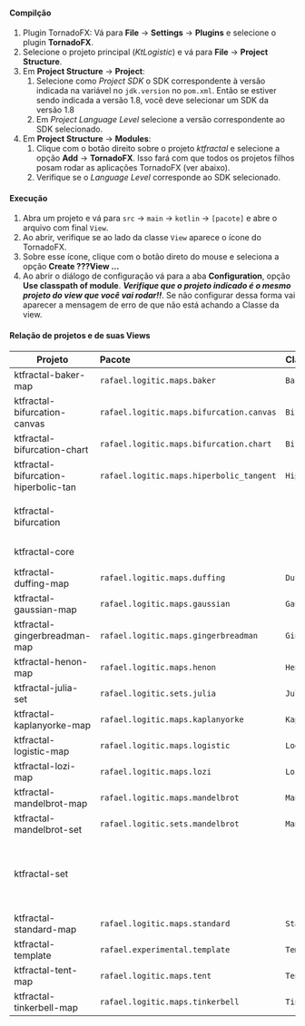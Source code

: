 #### Compilção

1. Plugin TornadoFX: Vá para **File** -> **Settings** 
-> **Plugins** e selecione o plugin **TornadoFX**.
2. Selecione o projeto principal (*KtLogistic*) e vá para 
**File** -> **Project Structure**.
3. Em **Project Structure** -> **Project**:
    1. Selecione como 
*Project SDK* o SDK correspondente à versão indicada na 
variável no `jdk.version` no `pom.xml`. Então se estiver 
sendo indicada a versão 1.8, você deve selecionar um SDK 
da versão 1.8
    2. Em *Project Language Level* selecione a versão 
correspondente ao SDK selecionado.
4. Em **Project Structure** -> **Modules**:
    1. Clique com o botão direito sobre o projeto 
*ktfractal* e selecione a opção **Add** -> **TornadoFX**. 
Isso fará com que todos os projetos filhos posam rodar as 
aplicações TornadoFX (ver abaixo).
    2. Verifique se o *Language Level* corresponde ao SDK 
selecionado.

#### Execução
1. Abra um projeto e vá para `src` -> `main` -> `kotlin` 
-> `[pacote]` e abre o arquivo com final `View`.
2. Ao abrir, verifique se ao lado da classe `View` aparece 
o ícone do TornadoFX. 
3. Sobre esse ícone, clique com o botão direto do mouse 
e seleciona a opção **Create ???View ...**
4. Ao abrir o diálogo de configuração vá para a aba 
**Configuration**, opção **Use classpath of module**. 
***Verifique que o projeto indicado é o mesmo projeto do 
view que você vai rodar!!***. Se não configurar dessa 
forma vai aparecer a mensagem de erro de que não está 
achando a Classe da view.

#### Relação de projetos e de suas Views
| Projeto                              | Pacote                                     | Classe                    | Observação |
| -------------                        |:-------------                              |:-----                     | -----|
| ktfractal-baker-map                  | `rafael.logitic.maps.baker               ` | `BakerView              ` | |
| ktfractal-bifurcation-canvas         | `rafael.logitic.maps.bifurcation.canvas  ` | `BifurcationView        ` | |
| ktfractal-bifurcation-chart          | `rafael.logitic.maps.bifurcation.chart   ` | `BifurcationView        ` | |
| ktfractal-bifurcation-hiperbolic-tan | `rafael.logitic.maps.hiperbolic_tangent  ` | `HiperbolicTangentView  ` | |
| ktfractal-bifurcation                |                                            |                           | Projeto base para os `ktfractal-bifurcation`|
| ktfractal-core                       |                                            |                           | Projeto Pai de todos |
| ktfractal-duffing-map                | `rafael.logitic.maps.duffing             ` | `DuffingView            ` | |
| ktfractal-gaussian-map               | `rafael.logitic.maps.gaussian            ` | `GaussianView           ` | |
| ktfractal-gingerbreadman-map         | `rafael.logitic.maps.gingerbreadman      ` | `GingerbreadmanView     ` | |
| ktfractal-henon-map                  | `rafael.logitic.maps.henon               ` | `HenonView              ` | |
| ktfractal-julia-set                  | `rafael.logitic.sets.julia               ` | `JuliaSetView           ` | |
| ktfractal-kaplanyorke-map            | `rafael.logitic.maps.kaplanyorke         ` | `KaplanYorkeView        ` | |
| ktfractal-logistic-map               | `rafael.logitic.maps.logistic            ` | `LogisticView           ` | |
| ktfractal-lozi-map                   | `rafael.logitic.maps.lozi                ` | `LoziView               ` | |
| ktfractal-mandelbrot-map             | `rafael.logitic.maps.mandelbrot          ` | `MandelbrotView         ` | |
| ktfractal-mandelbrot-set             | `rafael.logitic.sets.mandelbrot          ` | `MandelbrotSetView      ` | |
| ktfractal-set                        |                                            |                           | Projeto base para `ktfractal-mandelbrot-set`e `ktfractal-julia-set` |
| ktfractal-standard-map               | `rafael.logitic.maps.standard            ` | `StandardView           ` | |
| ktfractal-template                   | `rafael.experimental.template            ` | `TemplateView           ` | |
| ktfractal-tent-map                   | `rafael.logitic.maps.tent                ` | `TentView               ` | |
| ktfractal-tinkerbell-map             | `rafael.logitic.maps.tinkerbell          ` | `TinkerbellView         ` | |
